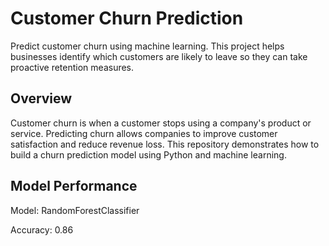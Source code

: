 # Customer Churn Prediction

Predict customer churn using machine learning. This project helps businesses identify which customers are likely to leave so they can take proactive retention measures.

## Overview

Customer churn is when a customer stops using a company's product or service. Predicting churn allows companies to improve customer satisfaction and reduce revenue loss. This repository demonstrates how to build a churn prediction model using Python and machine learning.

## Model Performance

Model: RandomForestClassifier

Accuracy: 0.86